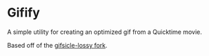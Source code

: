 # Gifify

A simple utility for creating an optimized gif from a Quicktime movie.

Based off of the [gifsicle-lossy fork](https://github.com/kornelski/giflossy).
